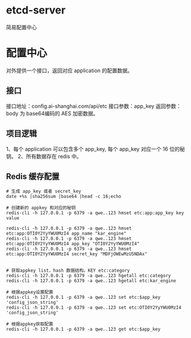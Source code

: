 # etcd-server
简易配置中心

# 配置中心
对外提供一个接口，返回对应 application 的配置数据。

## 接口 
接口地址：config.ai-shanghai.com/api/etc
接口参数：app_key
返回参数：body 为 base64编码的 AES 加密数据。

## 项目逻辑
1、每个 application 可以包含多个 app_key, 每个 app_key 对应一个 16 位的秘钥。
2、所有数据存在 redis 中。

## Redis 缓存配置

```shell 
# 生成 app_key 或者 secret_key
date +%s |sha256sum |base64 |head -c 16;echo

# 创建新的 appkey 和对应的秘钥
redis-cli -h 127.0.0.1 -p 6379 -a qwe..123 hmset etc:app:app_key key value

redis-cli -h 127.0.0.1 -p 6379 -a qwe..123 hmset etc:app:OTI0Y2YyYWU0MzI4 app_name "kar_engine"
redis-cli -h 127.0.0.1 -p 6379 -a qwe..123 hmset etc:app:OTI0Y2YyYWU0MzI4 app_key "OTI0Y2YyYWU0MzI4"
redis-cli -h 127.0.0.1 -p 6379 -a qwe..123 hmset etc:app:OTI0Y2YyYWU0MzI4 secret_key "MDFjOWEwMzU5NDAx"


# 获取appkey list，hash 数据结构。KEY etc:category
redis-cli -h 127.0.0.1 -p 6379 -a qwe..123 hgetall etc:category
redis-cli -h 127.0.0.1 -p 6379 -a qwe..123 hgetall etc:kar_engine

# 根据appkey设置配置
redis-cli -h 127.0.0.1 -p 6379 -a qwe..123 set etc:$app_key 'config_json_string'
redis-cli -h 127.0.0.1 -p 6379 -a qwe..123 set etc:OTI0Y2YyYWU0MzI4 'config_json_string'

# 根据appkey获取配置
redis-cli -h 127.0.0.1 -p 6379 -a qwe..123 get etc:$app_key


```

